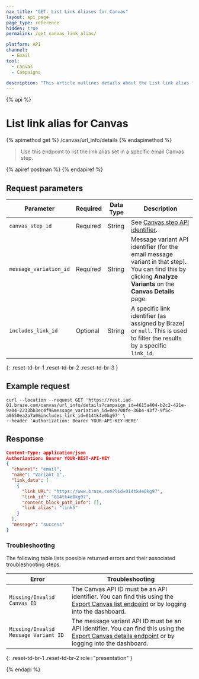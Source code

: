 ```yaml
---
nav_title: "GET: List Link Aliases for Canvas"
layout: api_page
page_type: reference
hidden: true
permalink: /get_canvas_link_alias/

platform: API
channel:
  - Email
tool:
  - Canvas
  - Campaigns

description: "This article outlines details about the List link alias for Canvas endpoint."
---
```

{% api %}
# List link alias for Canvas
{% apimethod get %}
/canvas/url_info/details
{% endapimethod %}

> Use this endpoint to list the link alias set in a specific email Canvas step.

{% apiref postman %}  {% endapiref %}

## Request parameters

| Parameter | Required | Data Type | Description |
|---|---|---|---|
| `canvas_step_id` | Required | String | See [Canvas step API identifier]({{site.baseurl}}/api/identifier_types/#canvas-api-identifier). |
| `message_variation_id ` | Required | String | Message variant API identifier (for the email message variant in that step). You can find this by clicking **Analyze Variants** on the **Canvas Details** page. |
| `includes_link_id` | Optional | String | A specific link identifier (as assigned by Braze) or `null`. This is used to filter the results by a specific `link_id`. |
{: .reset-td-br-1 .reset-td-br-2 .reset-td-br-3 }

## Example request

```
curl --location --request GET 'https://rest.iad-01.braze.com/canvas/url_info/details?campaign_id=4615a404-b2c2-421e-9a04-2233bb3ec4f9&message_variation_id=0ea708fe-36b4-43f7-9f5c-a0650ea2a7a0&includes_link_id=014tk4e0kg97' \
--header 'Authorization: Bearer YOUR-API-KEY-HERE'
```

## Response

```json
Content-Type: application/json
Authorization: Bearer YOUR-REST-API-KEY
{
  "channel": "email",
  "name": "Variant 1",
  "link_data": [
    {
      "link_URL": "https://www.braze.com?lid=014tk4e0kg97",
      "link_id": "014tk4e0kg97",
      "content_block_path_info": [],
      "link_alias": "link5"
    }
  ],
  "message": "success"
}
```

### Troubleshooting

The following table lists possible returned errors and their associated troubleshooting steps.

| Error | Troubleshooting |
| --- | --- |
| `Missing/Invalid Canvas ID` | The Canvas API ID must be an API identifier. You can find this using the [Export Canvas list endpoint]({{site.baseurl}}/api/endpoints/export/canvas/get_canvases/) or by logging into the dashboard. |
| `Missing/Invalid Message Variant ID` | The message variant API ID must be an API identifier. You can find this using the [Export Canvas details endpoint]({{site.baseurl}}/api/endpoints/export/canvas/get_canvas_details/) or by logging into the dashboard. |
{: .reset-td-br-1 .reset-td-br-2 role="presentation" }

{% endapi %}
